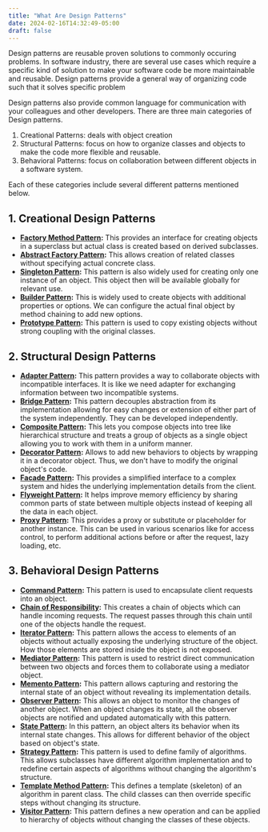 ```yaml
---
title: "What Are Design Patterns"
date: 2024-02-16T14:32:49-05:00
draft: false
---
```


Design patterns are reusable proven solutions to commonly occuring problems. In software industry, there are several use cases which require a specific kind of solution to make your software code be more maintainable and reusable. Design patterns provide a general way of organizing code such that it solves specific problem
<!--more-->

Design patterns also provide common language for communication with your colleagues and other developers. There are three main categories of Design patterns.

1. Creational Patterns: deals with object creation
2. Structural Patterns: focus on how to organize classes and objects to make the code more flexible and reusable.
3. Behavioral Patterns: focus on collaboration between different objects in a software system.

Each of these categories include several different patterns mentioned below.

## 1. Creational Design Patterns

- **[Factory Method Pattern](../factory-method-pattern/):** This provides an interface for creating objects in a superclass but actual class is created based on derived subclasses.
- **[Abstract Factory Pattern](../abstract-factory-pattern/):** This allows creation of related classes without specifying actual concrete class.
- **[Singleton Pattern](../singleton-pattern/):** This pattern is also widely used for creating only one instance of an object. This object then will be available globally for relevant use.
- **[Builder Pattern](../builder-pattern/):** This is widely used to create objects with additional properties or options. We can configure the actual final object by method chaining to add new options.
- **[Prototype Pattern](../prototype-pattern/):** This pattern is used to copy existing objects without strong coupling with the original classes.

## 2. Structural Design Patterns

- **[Adapter Pattern](../adapter-pattern/):** This pattern provides a way to collaborate objects with incompatible interfaces. It is like we need adapter for exchanging information between two incompatible systems.
- **[Bridge Pattern](../bridge-pattern/):** This pattern decouples abstraction from its implementation allowing for easy changes or extension of either part of the system independently. They can be developed independently.
- **[Composite Pattern](../composite-pattern/):** This lets you compose objects into tree like hierarchical structure and treats a group of objects as a single object allowing you to work with them in a uniform manner.
- **[Decorator Pattern](../decorator-pattern/):** Allows to add new behaviors to objects by wrapping it in a decorator object. Thus, we don't have to modify the original object's code.
- **[Facade Pattern](../facade-pattern/):** This provides a simplified interface to a complex system and hides the underlying implementation details from the client.
- **[Flyweight Pattern](../flyweight-pattern/):** It helps improve memory efficiency by sharing common parts of state between multiple objects instead of keeping all the data in each object.
- **[Proxy Pattern](../proxy-pattern/):** This provides a proxy or substitute or placeholder for another instance. This can be used in various scenarios like for access control, to perform additional actions before or after the request, lazy loading, etc.

## 3. Behavioral Design Patterns

- **[Command Pattern](../command-pattern/):** This pattern is used to encapsulate client requests into an object.
- **[Chain of Responsibility](../chain-of-responsibility-pattern/):** This creates a chain of objects which can handle incoming requests. The request passes through this chain until one of the objects handle the request.
- **[Iterator Pattern](../iterator-pattern/):** This pattern allows the access to elements of an objects without actually exposing the underlying structure of the object. How those elements are stored inside the object is not exposed.
- **[Mediator Pattern](../mediator-pattern/):** This pattern is used to restrict direct communication between two objects and forces them to collaborate using a mediator object.
- **[Memento Pattern](../memento-pattern/):** This pattern allows capturing and restoring the internal state of an object without revealing its implementation details.
- **[Observer Pattern](../observer-pattern/):** This allows an object to monitor the changes of another object. When an object changes its state, all the observer objects are notified and updated automatically with this pattern.
- **[State Pattern](../state-pattern/):** In this pattern, an object alters its behavior when its internal state changes. This allows for different  behavior of the object based on object's state.
- **[Strategy Pattern](../strategy-pattern/):** This pattern is used to define family of algorithms. This allows subclasses have different algorithm implementation and to redefine certain aspects of algorithms without changing the algorithm's structure.
- **[Template Method Pattern](../template-method-pattern/):** This defines a template (skeleton) of an algorithm in parent class. The child classes can then override specific steps without changing its structure.
- **[Visitor Pattern](../visitor-pattern/):** This pattern defines a new operation and can be applied to hierarchy of objects without changing the classes of these objects.

